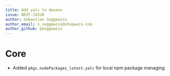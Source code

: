 ```yaml
---
title: Add yalc to devenv
issue: NEXT-24538
author: Sebastian Seggewiss
author_email: s.seggewiss@shopware.com
author_github: @seggewiss
---
```

# Core
* Added `pkgs.nodePackages_latest.yalc` for local npm package managing
